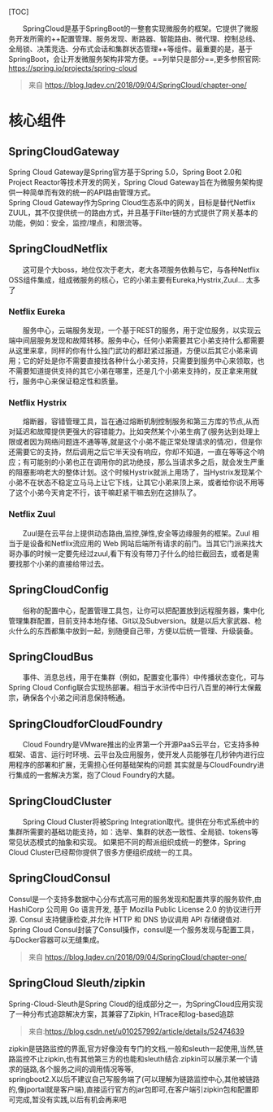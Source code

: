 [TOC]

&emsp;&emsp;SpringCloud是基于SpringBoot的一整套实现微服务的框架。它提供了微服务开发所需的++配置管理、服务发现、断路器、智能路由、微代理、控制总线、全局锁、决策竞选、分布式会话和集群状态管理++等组件。最重要的是，基于SpringBoot，会让开发微服务架构非常方便。==列举只是部分==,更多参照官网: https://spring.io/projects/spring-cloud

> 来自 <https://blog.lqdev.cn/2018/09/04/SpringCloud/chapter-one/> 

# 核心组件

## SpringCloudGateway
Spring Cloud Gateway是Spring官方基于Spring 5.0，Spring Boot 2.0和Project Reactor等技术开发的网关，Spring Cloud Gateway旨在为微服务架构提供一种简单而有效的统一的API路由管理方式。  
Spring Cloud Gateway作为Spring Cloud生态系中的网关，目标是替代Netflix ZUUL，其不仅提供统一的路由方式，并且基于Filter链的方式提供了网关基本的功能，例如：安全，监控/埋点，和限流等。
## SpringCloudNetflix
&emsp;&emsp;这可是个大boss，地位仅次于老大，老大各项服务依赖与它，与各种Netflix OSS组件集成，组成微服务的核心，它的小弟主要有Eureka,Hystrix,Zuul… 太多了

### Netflix Eureka
&emsp;&emsp;服务中心，云端服务发现，一个基于REST的服务，用于定位服务，以实现云端中间层服务发现和故障转移。服务中心，任何小弟需要其它小弟支持什么都需要从这里来拿，同样的你有什么独门武功的都赶紧过报道，方便以后其它小弟来调用；它的好处是你不需要直接找各种什么小弟支持，只需要到服务中心来领取，也不需要知道提供支持的其它小弟在哪里，还是几个小弟来支持的，反正拿来用就行，服务中心来保证稳定性和质量。

### Netflix Hystrix
&emsp;&emsp;熔断器，容错管理工具，旨在通过熔断机制控制服务和第三方库的节点,从而对延迟和故障提供更强大的容错能力。比如突然某个小弟生病了(服务达到处理上限或者因为网络问题连不通等等,就是这个小弟不能正常处理请求的情况)，但是你还需要它的支持，然后调用之后它半天没有响应，你却不知道，一直在等等这个响应；有可能别的小弟也正在调用你的武功绝技，那么当请求多之后，就会发生严重的阻塞影响老大的整体计划。这个时候Hystrix就派上用场了，当Hystrix发现某个小弟不在状态不稳定立马马上让它下线，让其它小弟来顶上来，或者给你说不用等了这个小弟今天肯定不行，该干嘛赶紧干嘛去别在这排队了。

### Netflix Zuul
&emsp;&emsp;Zuul是在云平台上提供动态路由,监控,弹性,安全等边缘服务的框架。Zuul 相当于是设备和Netflix流应用的 Web 网站后端所有请求的前门。当其它门派来找大哥办事的时候一定要先经过zuul,看下有没有带刀子什么的给拦截回去，或者是需要找那个小弟的直接给带过去。

## SpringCloudConfig
&emsp;&emsp;俗称的配置中心，配置管理工具包，让你可以把配置放到远程服务器，集中化管理集群配置，目前支持本地存储、Git以及Subversion。就是以后大家武器、枪火什么的东西都集中放到一起，别随便自己带，方便以后统一管理、升级装备。

## SpringCloudBus
&emsp;&emsp;事件、消息总线，用于在集群（例如，配置变化事件）中传播状态变化，可与Spring Cloud Config联合实现热部署。相当于水浒传中日行八百里的神行太保戴宗，确保各个小弟之间消息保持畅通。

## SpringCloudforCloudFoundry
&emsp;&emsp;Cloud Foundry是VMware推出的业界第一个开源PaaS云平台，它支持多种框架、语言、运行时环境、云平台及应用服务，使开发人员能够在几秒钟内进行应用程序的部署和扩展，无需担心任何基础架构的问题
其实就是与CloudFoundry进行集成的一套解决方案，抱了Cloud Foundry的大腿。

## SpringCloudCluster
&emsp;&emsp;Spring Cloud Cluster将被Spring Integration取代。提供在分布式系统中的集群所需要的基础功能支持，如：选举、集群的状态一致性、全局锁、tokens等常见状态模式的抽象和实现。
如果把不同的帮派组织成统一的整体，Spring Cloud Cluster已经帮你提供了很多方便组织成统一的工具。

## SpringCloudConsul
Consul是一个支持多数据中心分布式高可用的服务发现和配置共享的服务软件,由 HashiCorp 公司用 Go 语言开发, 基于 Mozilla Public License 2.0 的协议进行开源. Consul 支持健康检查,并允许 HTTP 和 DNS 协议调用 API 存储键值对.
Spring Cloud Consul封装了Consul操作，consul是一个服务发现与配置工具，与Docker容器可以无缝集成。

> 来自 <https://blog.lqdev.cn/2018/09/04/SpringCloud/chapter-one/> 

## SpringCloud Sleuth/zipkin
Spring-Cloud-Sleuth是Spring Cloud的组成部分之一，为SpringCloud应用实现了一种分布式追踪解决方案，其兼容了Zipkin, HTrace和log-based追踪
> 来自:https://blog.csdn.net/u010257992/article/details/52474639

zipkin是链路监控的界面,官方好像没有专门的文档,一般和sleuth一起使用,当然,链路监控不止zipkin,也有其他第三方的也能和sleuth结合.zipkin可以展示某一个请求的链路,各个服务之间的调用情况等等,   
springboot2.X以后不建议自己写服务端了(可以理解为链路监控中心,其他被链路的,像jportal就是客户端),直接运行官方的jar包即可,在客户端引zipkin包和配置即可完成,暂没有实践,以后有机会再来吧
